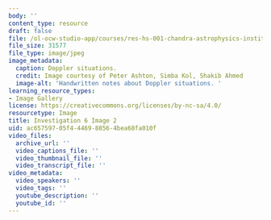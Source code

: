 ```yaml
---
body: ''
content_type: resource
draft: false
file: /ol-ocw-studio-app/courses/res-hs-001-chandra-astrophysics-institute/mithfh_chandra_inv6_dopsit.jpg
file_size: 31577
file_type: image/jpeg
image_metadata:
  caption: Doppler situations.
  credit: Image courtesy of Peter Ashton, Simba Kol, Shakib Ahmed
  image-alt: 'Handwritten notes about Doppler situations. '
learning_resource_types:
- Image Gallery
license: https://creativecommons.org/licenses/by-nc-sa/4.0/
resourcetype: Image
title: Investigation 6 Image 2
uid: ac657597-05f4-4469-8856-4bea68fa010f
video_files:
  archive_url: ''
  video_captions_file: ''
  video_thumbnail_file: ''
  video_transcript_file: ''
video_metadata:
  video_speakers: ''
  video_tags: ''
  youtube_description: ''
  youtube_id: ''
---
```

